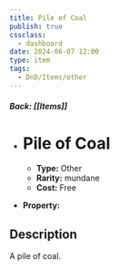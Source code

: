 ```yaml
---
title: Pile of Coal
publish: true
cssclass:
  - dashboard
date: 2024-06-07 12:00
type: item
tags:
  - DnD/Items/other
---
```


##### Back: [[Items]]

- # Pile of Coal

    - **Type:** Other
    - **Rarity:** mundane
    - **Cost:** Free
- **Property:** 



## Description 

A pile of coal.
